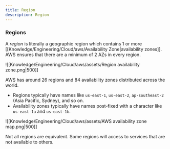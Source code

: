 ```yaml
---
title: Region
description: Region
---
```


### Regions
A *region* is literally a geographic region which contains 1 or more [[Knowledge/Engineering/Cloud/aws/Availability Zone|availability zones]]. AWS ensures that there are a minimum of 2 AZs in every region.

![[Knowledge/Engineering/Cloud/aws/assets/Region availability zone.png|500]]

AWS has around 26 regions and 84 availability zones distributed across the world.
- Regions typically have names like `us-east-1`, `us-east-2`, `ap-southeast-2` (Asia Pacific, Sydney), and so on. 
- Availability zones typically have names post-fixed with a character like `us-east-1a` and `us-east-1b`.

![[Knowledge/Engineering/Cloud/aws/assets/AWS availability zone map.png|500]]

Not all regions are equivalent. Some regions will access to services that are not available to others.
